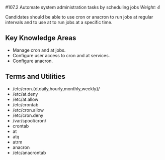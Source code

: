 #107.2 Automate system administration tasks by scheduling jobs
*Weight: 4*

Candidates should be able to use cron or anacron to run jobs at regular intervals and to use at to run jobs at a specific time.

## Key Knowledge Areas
- Manage cron and at jobs.
- Configure user access to cron and at services.
- Configure anacron.

## Terms and Utilities
- /etc/cron.{d,daily,hourly,monthly,weekly}/
- /etc/at.deny
- /etc/at.allow
- /etc/crontab
- /etc/cron.allow
- /etc/cron.deny
- /var/spool/cron/
- crontab
- at
- atq
- atrm
- anacron
- /etc/anacrontab